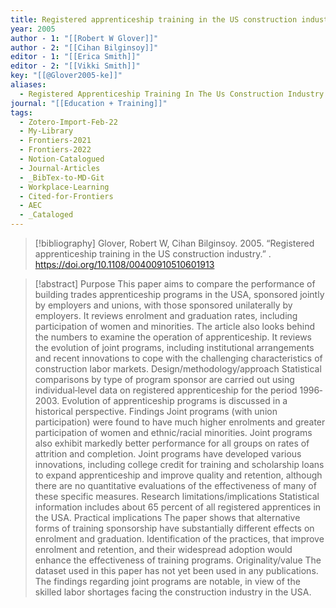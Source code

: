 ```yaml
---
title: Registered apprenticeship training in the US construction industry
year: 2005
author - 1: "[[Robert W Glover]]"
author - 2: "[[Cihan Bilginsoy]]"
editor - 1: "[[Erica Smith]]"
editor - 2: "[[Vikki Smith]]"
key: "[[@Glover2005-ke]]"
aliases:
  - Registered Apprenticeship Training In The Us Construction Industry
journal: "[[Education + Training]]"
tags:
  - Zotero-Import-Feb-22
  - My-Library
  - Frontiers-2021
  - Frontiers-2022
  - Notion-Catalogued
  - Journal-Articles
  - _BibTex-to-MD-Git
  - Workplace-Learning
  - Cited-for-Frontiers
  - AEC
  - _Cataloged
---
```


> [!bibliography]
> Glover, Robert W, Cihan Bilginsoy. 2005. “Registered apprenticeship training in the US construction industry.” . https://doi.org/10.1108/00400910510601913

> [!abstract]
> Purpose This paper aims to compare the performance of building trades apprenticeship programs in the USA, sponsored jointly by employers and unions, with those sponsored unilaterally by employers. It reviews enrolment and graduation rates, including participation of women and minorities. The article also looks behind the numbers to examine the operation of apprenticeship. It reviews the evolution of joint programs, including institutional arrangements and recent innovations to cope with the challenging characteristics of construction labor markets. Design/methodology/approach Statistical comparisons by type of program sponsor are carried out using individual‐level data on registered apprenticeship for the period 1996‐2003. Evolution of apprenticeship programs is discussed in a historical perspective. Findings Joint programs (with union participation) were found to have much higher enrolments and greater participation of women and ethnic/racial minorities. Joint programs also exhibit markedly better performance for all groups on rates of attrition and completion. Joint programs have developed various innovations, including college credit for training and scholarship loans to expand apprenticeship and improve quality and retention, although there are no quantitative evaluations of the effectiveness of many of these specific measures. Research limitations/implications Statistical information includes about 65 percent of all registered apprentices in the USA. Practical implications The paper shows that alternative forms of training sponsorship have substantially different effects on enrolment and graduation. Identification of the practices, that improve enrolment and retention, and their widespread adoption would enhance the effectiveness of training programs. Originality/value The dataset used in this paper has not yet been used in any publications. The findings regarding joint programs are notable, in view of the skilled labor shortages facing the construction industry in the USA.